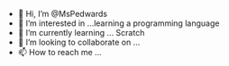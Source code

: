 - 👋 Hi, I’m @MsPedwards
- 👀 I’m interested in ...learning a programming language 
- 🌱 I’m currently learning ... Scratch
- 💞️ I’m looking to collaborate on ...
- 📫 How to reach me ...

<!---
MsPedwards/MsPedwards is a ✨ special ✨ repository because its `README.md` (this file) appears on your GitHub profile.
You can click the Preview link to take a look at your changes.
--->
